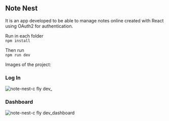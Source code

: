 ## Note Nest

It is an app developed to be able to manage notes online created with React using OAuth2 for authentication.

Run in each folder <br>
<code>npm install</code>

Then run<br>
<code>npm run dev</code>

Images of the project:

### Log In
![note-nest-c fly dev_](https://github.com/allamemc/note_nest/assets/117905622/26c058dc-c726-495e-9a4d-917e769fdaef)
### Dashboard
![note-nest-c fly dev_dashboard](https://github.com/allamemc/note_nest/assets/117905622/2415ffac-bf36-43d1-b6ab-1010f786f001)
